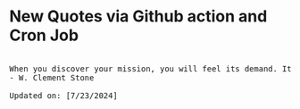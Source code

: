 # New Quotes via Github action and Cron Job

<pre>
<!-- #quote -->
When you discover your mission, you will feel its demand. It will fill you with enthusiasm and a burning desire to get to work on it.
- W. Clement Stone

Updated on: [7/23/2024]
<!-- #quoteEnd -->
</pre>
